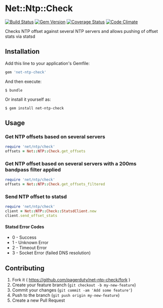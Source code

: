 # Net::Ntp::Check

[![Build Status](https://travis-ci.org/PagerDuty/net-ntp-check.svg?branch=master)](https://travis-ci.org/PagerDuty/net-ntp-check)
[![Gem Version](http://img.shields.io/gem/v/net-ntp-check.svg)](https://rubygems.org/gems/net-ntp-check)
[![Coverage Status](https://img.shields.io/coveralls/PagerDuty/net-ntp-check/master.svg)](https://coveralls.io/r/PagerDuty/net-ntp-check?branch=master)
[![Code Climate](https://codeclimate.com/github/PagerDuty/net-ntp-check/badges/gpa.svg)](https://codeclimate.com/github/PagerDuty/net-ntp-check)

Checks NTP offset against several NTP servers and allows pushing of offset stats via statsd

## Installation

Add this line to your application's Gemfile:

```ruby
gem 'net-ntp-check'
```

And then execute:

    $ bundle

Or install it yourself as:

    $ gem install net-ntp-check

## Usage

### Get NTP offsets based on several servers
```ruby
require 'net/ntp/check'
offsets = Net::NTP::Check.get_offsets
```

### Get NTP offset based on several servers with a 200ms bandpass filter applied
```ruby
require 'net/ntp/check'
offsets = Net::NTP::Check.get_offsets_filtered
```

### Send NTP offset to statsd
```ruby
require 'net/ntp/check'
client = Net::NTP::Check::StatsdClient.new
client.send_offset_stats
```

#### Statsd Error Codes
- 0 - Success
- 1 - Unknown Error
- 2 - Timeout Error
- 3 - Socket Error (failed DNS resolution)

## Contributing

1. Fork it ( https://github.com/pagerduty/net-ntp-check/fork )
2. Create your feature branch (`git checkout -b my-new-feature`)
3. Commit your changes (`git commit -am 'Add some feature'`)
4. Push to the branch (`git push origin my-new-feature`)
5. Create a new Pull Request

